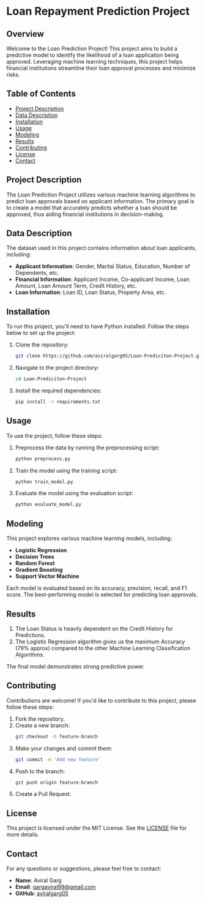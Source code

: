 # Loan Repayment Prediction Project

## Overview

Welcome to the Loan Prediction Project! This project aims to build a predictive model to identify the likelihood of a loan application being approved. Leveraging machine learning techniques, this project helps financial institutions streamline their loan approval processes and minimize risks.

## Table of Contents

- [Project Description](#project-description)
- [Data Description](#data-description)
- [Installation](#installation)
- [Usage](#usage)
- [Modeling](#modeling)
- [Results](#results)
- [Contributing](#contributing)
- [License](#license)
- [Contact](#contact)

## Project Description

The Loan Prediction Project utilizes various machine learning algorithms to predict loan approvals based on applicant information. The primary goal is to create a model that accurately predicts whether a loan should be approved, thus aiding financial institutions in decision-making.

## Data Description

The dataset used in this project contains information about loan applicants, including:

- **Applicant Information**: Gender, Marital Status, Education, Number of Dependents, etc.
- **Financial Information**: Applicant Income, Co-applicant Income, Loan Amount, Loan Amount Term, Credit History, etc.
- **Loan Information**: Loan ID, Loan Status, Property Area, etc.

## Installation

To run this project, you'll need to have Python installed. Follow the steps below to set up the project:

1. Clone the repository:
   ```bash
   git clone https://github.com/aviralgarg05/Loan-Prediciton-Project.git
   ```
2. Navigate to the project directory:
   ```bash
   cd Loan-Prediciton-Project
   ```
3. Install the required dependencies:
   ```bash
   pip install -r requirements.txt
   ```

## Usage

To use the project, follow these steps:

1. Preprocess the data by running the preprocessing script:
   ```bash
   python preprocess.py
   ```
2. Train the model using the training script:
   ```bash
   python train_model.py
   ```
3. Evaluate the model using the evaluation script:
   ```bash
   python evaluate_model.py
   ```

## Modeling

This project explores various machine learning models, including:

- **Logistic Regression**
- **Decision Trees**
- **Random Forest**
- **Gradient Boosting**
- **Support Vector Machine**

Each model is evaluated based on its accuracy, precision, recall, and F1 score. The best-performing model is selected for predicting loan approvals.

## Results

1. The Loan Status is heavily dependent on the Credit History for Predictions.
2. The Logistic Regression algorithm gives us the maximum Accuracy (79% approx) compared to the other Machine Learning Classification Algorithms.

The final model demonstrates strong predictive power.

## Contributing

Contributions are welcome! If you'd like to contribute to this project, please follow these steps:

1. Fork the repository.
2. Create a new branch:
   ```bash
   git checkout -b feature-branch
   ```
3. Make your changes and commit them:
   ```bash
   git commit -m 'Add new feature'
   ```
4. Push to the branch:
   ```bash
   git push origin feature-branch
   ```
5. Create a Pull Request.

## License

This project is licensed under the MIT License. See the [LICENSE](LICENSE) file for more details.

## Contact

For any questions or suggestions, please feel free to contact:

- **Name**: Aviral Garg
- **Email**: [gargaviral99@gmail.com](mailto:gargaviral99@gmail.com)
- **GitHub**: [aviralgarg05](https://github.com/aviralgarg05)
